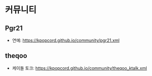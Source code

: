 # 커뮤니티

## Pgr21
- 연예: https://kpopcord.github.io/community/pgr21.xml  
## theqoo
- 케이돌 토크: https://kpopcord.github.io/community/theqoo_ktalk.xml

